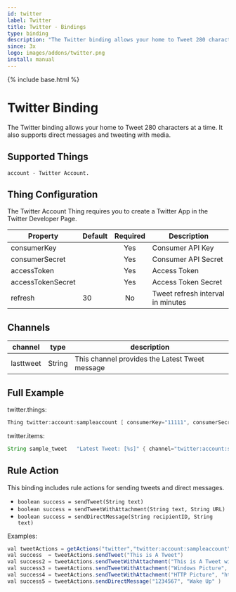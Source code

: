 ```yaml
---
id: twitter
label: Twitter
title: Twitter - Bindings
type: binding
description: "The Twitter binding allows your home to Tweet 280 characters at a time. It also supports direct messages and tweeting with media."
since: 3x
logo: images/addons/twitter.png
install: manual
---
```


<!-- Attention authors: Do not edit directly. Please add your changes to the appropriate source repository -->

{% include base.html %}

# Twitter Binding

The Twitter binding allows your home to Tweet 280 characters at a time. It also supports direct messages and tweeting with media.

## Supported Things

```text
account - Twitter Account.
```

## Thing Configuration

The Twitter Account Thing requires you to create a Twitter App in the Twitter Developer Page.

|   Property        | Default | Required | Description                       |
|-------------------|---------|:--------:|-----------------------------------|
| consumerKey       |         |   Yes    | Consumer API Key                  |
| consumerSecret    |         |   Yes    | Consumer API Secret               |
| accessToken       |         |   Yes    | Access Token                      |
| accessTokenSecret |         |   Yes    | Access Token Secret               |
| refresh           | 30      |   No     | Tweet refresh interval in minutes |

## Channels

| channel    | type   | description                                    |
|------------|--------|------------------------------------------------|
| lasttweet  | String | This channel provides the Latest Tweet message |

## Full Example

twitter.things:

```java
Thing twitter:account:sampleaccount [ consumerKey="11111", consumerSecret="22222", accessToken="33333", accessTokenSecret="444444" ]

```

twitter.items:

```java
String sample_tweet   "Latest Tweet: [%s]" { channel="twitter:account:sampleaccount:lasttweet" }

```

## Rule Action

This binding includes rule actions for sending tweets and direct messages.

- `boolean success = sendTweet(String text)`
- `boolean success = sendTweetWithAttachment(String text, String URL)`
- `boolean success = sendDirectMessage(String recipientID, String text)`

Examples:

```java
val tweetActions = getActions("twitter","twitter:account:sampleaccount")
val success  = tweetActions.sendTweet("This is A Tweet")
val success2 = tweetActions.sendTweetWithAttachment("This is A Tweet with a Pic", file:///tmp/201601011031.jpg)
val success3 = tweetActions.sendTweetWithAttachment("Windows Picture", "D:\\Test.png" )
val success4 = tweetActions.sendTweetWithAttachment("HTTP Picture", "http://www.mywebsite.com/Test.png" )
val success5 = tweetActions.sendDirectMessage("1234567", "Wake Up" )

```
